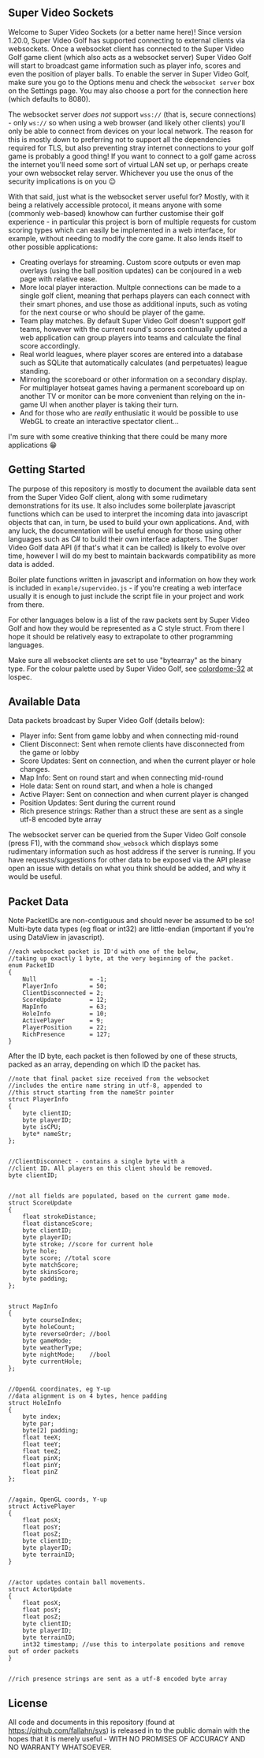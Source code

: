 Super Video Sockets
-------------------

Welcome to Super Video Sockets (or a better name here)! Since version 1.20.0, Super Video Golf has supported connecting to external clients via websockets. Once a websocket client has connected to the Super Video Golf game client (which also acts as a websocket server) Super Video Golf will start to broadcast game information such as player info, scores and even the position of player balls. To enable the server in Super Video Golf, make sure you go to the Options menu and check the `websocket server` box on the Settings page. You may also choose a port for the connection here (which defaults to 8080).

The websocket server *does not* support `wss://` (that is, secure connections) - only `ws://` so when using a web browser (and likely other clients) you'll only be able to connect from devices on your local network. The reason for this is mostly down to preferring not to support all the dependencies required for TLS, but also preventing stray internet connections to your golf game is probably a good thing! If you want to connect to a golf game across the internet you'll need some sort of virtual LAN set up, or perhaps create your own websocket relay server. Whichever you use the onus of the security implications is on you 😉

With that said, just what is the websocket server useful for? Mostly, with it being a relatively accessible protocol, it means anyone with some (commonly web-based) knowhow can further customise their golf experience - in particular this project is born of multiple requests for custom scoring types which can easily be implemented in a web interface, for example, without needing to modify the core game. It also lends itself to other possible applications:

 - Creating overlays for streaming. Custom score outputs or even map overlays (using the ball position updates) can be conjoured in a web page with relative ease.
 - More local player interaction. Multple connections can be made to a single golf client, meaning that perhaps players can each connect with their smart phones, and use those as additional inputs, such as voting for the next course or who should be player of the game.
 - Team play matches. By default Super Video Golf doesn't support golf teams, however with the current round's scores continually updated a web application can group players into teams and calculate the final score accordingly.
 - Real world leagues, where player scores are entered into a database such as SQLite that automatically calculates (and perpetuates) league standing.
 - Mirroring the scoreboard or other information on a secondary display. For multiplayer hotseat games having a permanent scoreboard up on another TV or monitor can be more convenient than relying on the in-game UI when another player is taking their turn.
 - And for those who are *really* enthusiatic it would be possible to use WebGL to create an interactive spectator client...

I'm sure with some creative thinking that there could be many more applications 😁



Getting Started
---------------

The purpose of this repository is mostly to document the available data sent from the Super Video Golf client, along with some rudimetary demonstrations for its use. It also includes some boilerplate javascript functions which can be used to interpret the incoming data into javascript objects that can, in turn, be used to build your own applications. And, with any luck, the documentation will be useful enough for those using other languages such as C# to build their own interface adapters. The Super Video Golf data API (if that's what it can be called) is likely to evolve over time, however I will do my best to maintain backwards compatibility as more data is added.

Boiler plate functions written in javascript and information on how they work is included in `example/supervideo.js` - if you're creating a web interface usually it is enough to just include the script file in your project and work from there.

For other languages below is a list of the raw packets sent by Super Video Golf and how they would be represented as a C style struct. From there I hope it should be relatively easy to extrapolate to other programming languages.

Make sure all websocket clients are set to use "bytearray" as the binary type. For the colour palette used by Super Video Golf, see [colordome-32](https://lospec.com/palette-list/colordome-32) at lospec.



Available Data
--------------
Data packets broadcast by Super Video Golf (details below):

 - Player info: Sent from game lobby and when connecting mid-round
 - Client Disconnect: Sent when remote clients have disconnected from the game or lobby
 - Score Updates: Sent on connection, and when the current player or hole changes.
 - Map Info: Sent on round start and when connecting mid-round
 - Hole data: Sent on round start, and when a hole is changed
 - Active Player: Sent on connection and when current player is changed
 - Position Updates: Sent during the current round
 - Rich presence strings: Rather than a struct these are sent as a single utf-8 encoded byte array



The websocket server can be queried from the Super Video Golf console (press F1), with the command `show_websock` which displays some rudimentary information such as host address if the server is running. If you have requests/suggestions for other data to be exposed via the API please open an issue with details on what you think should be added, and why it would be useful.



Packet Data
-----------

Note PacketIDs are non-contiguous and should never be assumed to be so! Multi-byte data types (eg float or int32) are little-endian (important if you're using DataView in javascript).

    //each websocket packet is ID'd with one of the below,
    //taking up exactly 1 byte, at the very beginning of the packet.
    enum PacketID
    {
        Null               = -1;
        PlayerInfo         = 50;
        ClientDisconnected = 2;        
        ScoreUpdate        = 12;
        MapInfo            = 63;
        HoleInfo           = 10;
        ActivePlayer       = 9;
        PlayerPosition     = 22;
        RichPresence       = 127;
    }

After the ID byte, each packet is then followed by one of these structs, packed as an array, depending on which ID the packet has.


    //note that final packet size received from the websocket
    //includes the entire name string in utf-8, appended to
    //this struct starting from the nameStr pointer
    struct PlayerInfo
    {
        byte clientID;
        byte playerID;
        byte isCPU;
        byte* nameStr;
    };


    //ClientDisconnect - contains a single byte with a
    //client ID. All players on this client should be removed.
    byte clientID;


    //not all fields are populated, based on the current game mode.
    struct ScoreUpdate
    {
        float strokeDistance;
        float distanceScore;
        byte clientID;
        byte playerID;
        byte stroke; //score for current hole
        byte hole;
        byte score; //total score
        byte matchScore;
        byte skinsScore;
        byte padding;
    };


    struct MapInfo
    {
        byte courseIndex;
        byte holeCount;
        byte reverseOrder; //bool
        byte gameMode;
        byte weatherType;
        byte nightMode;    //bool
        byte currentHole;
    };


    //OpenGL coordinates, eg Y-up
    //data alignment is on 4 bytes, hence padding
    struct HoleInfo
    {
        byte index;
        byte par;
        byte[2] padding;
        float teeX;
        float teeY;
        float teeZ;
        float pinX;
        float pinY;
        float pinZ
    };


    //again, OpenGL coords, Y-up
    struct ActivePlayer
    {
        float posX;
        float posY;
        float posZ;
        byte clientID;
        byte playerID;
        byte terrainID;
    }


    //actor updates contain ball movements.
    struct ActorUpdate
    {
        float posX;
        float posY;
        float posZ;
        byte clientID;
        byte playerID;
        byte terrainID;
        int32 timestamp; //use this to interpolate positions and remove out of order packets
    }


    //rich presence strings are sent as a utf-8 encoded byte array

License
-------
All code and documents in this repository (found at https://github.com/fallahn/svs) is released in to the public domain with the hopes that it is merely useful - WITH NO PROMISES OF ACCURACY AND NO WARRANTY WHATSOEVER.